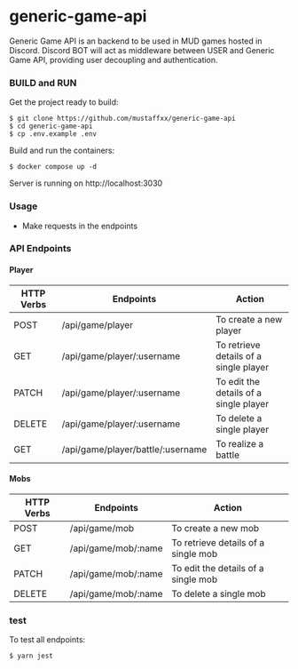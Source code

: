 # generic-game-api
Generic Game API is an backend to be used in MUD games hosted in Discord.
Discord BOT will act as middleware between USER and Generic Game API, providing user decoupling and authentication.

### BUILD and RUN
Get the project ready to build:
```console
$ git clone https://github.com/mustaffxx/generic-game-api
$ cd generic-game-api
$ cp .env.example .env
```
Build and run the containers:
```console
$ docker compose up -d
```
Server is running on http://localhost:3030

### Usage
* Make requests in the endpoints

### API Endpoints
#### Player
| HTTP Verbs | Endpoints | Action |
| --- | --- | --- |
| POST | /api/game/player | To create a new player |
| GET | /api/game/player/:username | To retrieve details of a single player |
| PATCH | /api/game/player/:username | To edit the details of a single player |
| DELETE | /api/game/player/:username | To delete a single player |
| GET | /api/game/player/battle/:username | To realize a battle |

#### Mobs
| HTTP Verbs | Endpoints | Action |
| --- | --- | --- |
| POST | /api/game/mob | To create a new mob |
| GET | /api/game/mob/:name | To retrieve details of a single mob |
| PATCH | /api/game/mob/:name | To edit the details of a single mob |
| DELETE | /api/game/mob/:name | To delete a single mob |

### test
To test all endpoints:
```console
$ yarn jest
```